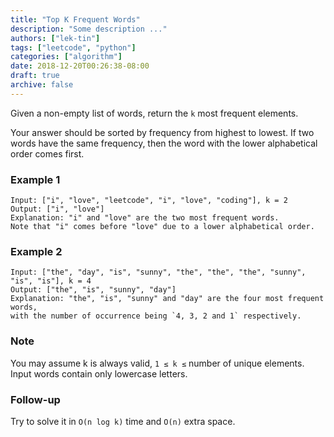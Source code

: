 ```yaml
---
title: "Top K Frequent Words"
description: "Some description ..."
authors: ["lek-tin"]
tags: ["leetcode", "python"]
categories: ["algorithm"]
date: 2018-12-20T00:26:38-08:00
draft: true
archive: false
---
```

Given a non-empty list of words, return the `k` most frequent elements.

Your answer should be sorted by frequency from highest to lowest. If two words have the same frequency, then the word with the lower alphabetical order comes first.

### Example 1
```
Input: ["i", "love", "leetcode", "i", "love", "coding"], k = 2
Output: ["i", "love"]
Explanation: "i" and "love" are the two most frequent words.
Note that "i" comes before "love" due to a lower alphabetical order.
```
### Example 2
```
Input: ["the", "day", "is", "sunny", "the", "the", "the", "sunny", "is", "is"], k = 4
Output: ["the", "is", "sunny", "day"]
Explanation: "the", "is", "sunny" and "day" are the four most frequent words,
with the number of occurrence being `4, 3, 2 and 1` respectively.
```
### Note
You may assume k is always valid, `1 ≤ k ≤` number of unique elements.
Input words contain only lowercase letters.
### Follow-up
Try to solve it in `O(n log k)` time and `O(n)` extra space.
